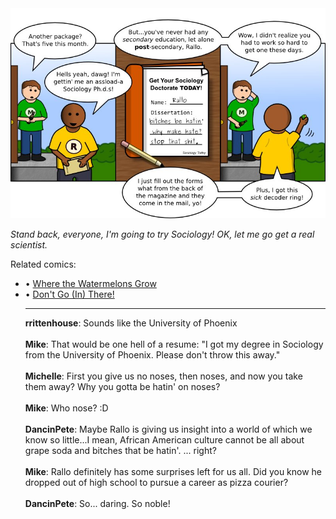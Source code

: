 <!--
.. title: Soft Science
.. slug: soft-science
.. date: 2010/09/13 00:00:00
.. tags: 
.. link: 
.. description: 
-->

<a href='soft-science.html' title='View comments'>
<img class='comic' src='../assets/comics/20100913.jpg' />
</a>

<em>Stand back, everyone, I'm going to try Sociology! OK, let me go get a real scientist.</em>

<!-- TEASER_END -->
<div class='related'><span>Related comics:</span><ul class='inline'>
<li>&bull; <a href='where-the-watermelons-grow.html'>Where the Watermelons Grow</a></li>
<li>&bull; <a href='dont-go-in-there.html'>Don't Go (In) There!</a></li>
</li>
<hr />

<div class='comments'>
<b>rrittenhouse</b>: Sounds like the University of Phoenix<br /><br />
<b>Mike</b>: That would be one hell of a resume: "I got my degree in Sociology from the University of Phoenix. Please don't throw this away."<br /><br />
<b>Michelle</b>: First you give us no noses, then noses, and now you take them away? Why you gotta be hatin' on noses?<br /><br />
<b>Mike</b>: Who nose? :D<br /><br />
<b>DancinPete</b>: Maybe Rallo is giving us insight into a world of which we know so little...I mean, African American culture cannot be all about grape soda and bitches that be hatin'. ... right?<br /><br />
<b>Mike</b>: Rallo definitely has some surprises left for us all. Did you know he dropped out of high school to pursue a career as pizza courier?<br /><br />
<b>DancinPete</b>: So... daring. So noble!<br /><br />
</div>

